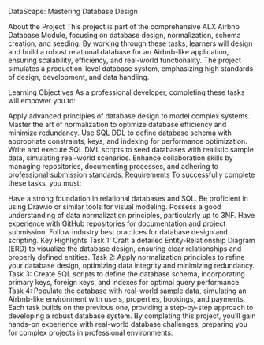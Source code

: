 DataScape: Mastering Database Design
 
About the Project
This project is part of the comprehensive ALX Airbnb Database Module, focusing on database design, normalization, schema creation, and seeding. By working through these tasks, learners will design and build a robust relational database for an Airbnb-like application, ensuring scalability, efficiency, and real-world functionality. The project simulates a production-level database system, emphasizing high standards of design, development, and data handling.

Learning Objectives
As a professional developer, completing these tasks will empower you to:

Apply advanced principles of database design to model complex systems.
Master the art of normalization to optimize database efficiency and minimize redundancy.
Use SQL DDL to define database schema with appropriate constraints, keys, and indexing for performance optimization.
Write and execute SQL DML scripts to seed databases with realistic sample data, simulating real-world scenarios.
Enhance collaboration skills by managing repositories, documenting processes, and adhering to professional submission standards.
Requirements
To successfully complete these tasks, you must:

Have a strong foundation in relational databases and SQL.
Be proficient in using Draw.io or similar tools for visual modeling.
Possess a good understanding of data normalization principles, particularly up to 3NF.
Have experience with GitHub repositories for documentation and project submission.
Follow industry best practices for database design and scripting.
Key Highlights
Task 1: Craft a detailed Entity-Relationship Diagram (ERD) to visualize the database design, ensuring clear relationships and properly defined entities.
Task 2: Apply normalization principles to refine your database design, optimizing data integrity and minimizing redundancy.
Task 3: Create SQL scripts to define the database schema, incorporating primary keys, foreign keys, and indexes for optimal query performance.
Task 4: Populate the database with real-world sample data, simulating an Airbnb-like environment with users, properties, bookings, and payments.
Each task builds on the previous one, providing a step-by-step approach to developing a robust database system. By completing this project, you’ll gain hands-on experience with real-world database challenges, preparing you for complex projects in professional environments.